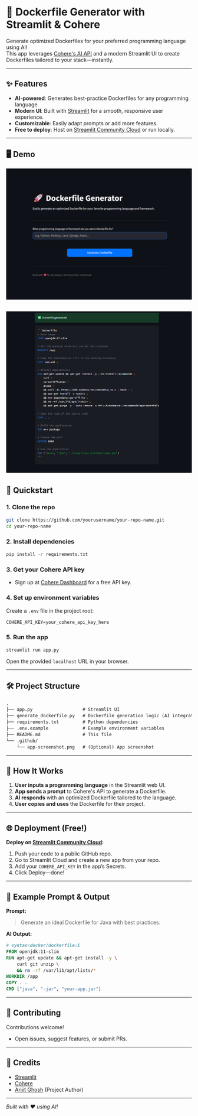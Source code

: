 # 🚀 Dockerfile Generator with Streamlit & Cohere

Generate optimized Dockerfiles for your preferred programming language using AI!  
This app leverages [Cohere's AI API](https://cohere.com/) and a modern Streamlit UI to create Dockerfiles tailored to your stack—instantly.

---

## ✨ Features

- **AI-powered**: Generates best-practice Dockerfiles for any programming language.
- **Modern UI**: Built with [Streamlit](https://streamlit.io/) for a smooth, responsive user experience.
- **Customizable**: Easily adapt prompts or add more features.
- **Free to deploy**: Host on [Streamlit Community Cloud](https://streamlit.io/cloud) or run locally.

---

## 🖥️ Demo

![App Screenshot](https://github.com/its-me-Arijit/dockerfile-generator/raw/main/Screenshot%202025-06-21%20152523.png)


![App Screenshot](https://github.com/its-me-Arijit/dockerfile-generator/blob/main/Screenshot%202025-06-21%20152801.png)
---

## 🚦 Quickstart

### 1. Clone the repo

```bash
git clone https://github.com/yourusername/your-repo-name.git
cd your-repo-name
```

### 2. Install dependencies

```bash
pip install -r requirements.txt
```

### 3. Get your Cohere API key

- Sign up at [Cohere Dashboard](https://dashboard.cohere.com/) for a free API key.

### 4. Set up environment variables

Create a `.env` file in the project root:

```
COHERE_API_KEY=your_cohere_api_key_here
```

### 5. Run the app

```bash
streamlit run app.py
```

Open the provided `localhost` URL in your browser.

---

## 🛠️ Project Structure

```txt
.
├── app.py                   # Streamlit UI
├── generate_dockerfile.py   # Dockerfile generation logic (AI integration)
├── requirements.txt         # Python dependencies
├── .env.example             # Example environment variables
├── README.md                # This file
└── .github/
    └── app-screenshot.png   # (Optional) App screenshot
```

---

## 🧩 How It Works

1. **User inputs a programming language** in the Streamlit web UI.
2. **App sends a prompt** to Cohere's API to generate a Dockerfile.
3. **AI responds** with an optimized Dockerfile tailored to the language.
4. **User copies and uses** the Dockerfile for their project.

---

## 🌐 Deployment (Free!)

**Deploy on [Streamlit Community Cloud](https://streamlit.io/cloud):**

1. Push your code to a public GitHub repo.
2. Go to Streamlit Cloud and create a new app from your repo.
3. Add your `COHERE_API_KEY` in the app’s Secrets.
4. Click Deploy—done!

---

## 📝 Example Prompt & Output

**Prompt:**  
> Generate an ideal Dockerfile for Java with best practices.

**AI Output:**
```Dockerfile
# syntax=docker/dockerfile:1
FROM openjdk:11-slim
RUN apt-get update && apt-get install -y \
    curl git unzip \
    && rm -rf /var/lib/apt/lists/*
WORKDIR /app
COPY . .
CMD ["java", "-jar", "your-app.jar"]
```

---

## 🤝 Contributing

Contributions welcome!  
- Open issues, suggest features, or submit PRs.

---

## 🙏 Credits

- [Streamlit](https://streamlit.io/)
- [Cohere](https://cohere.com/)
- [Arijit Ghosh](https://github.com/its-me-arijit) (Project Author)

---

*Built with ❤️ using AI!*
